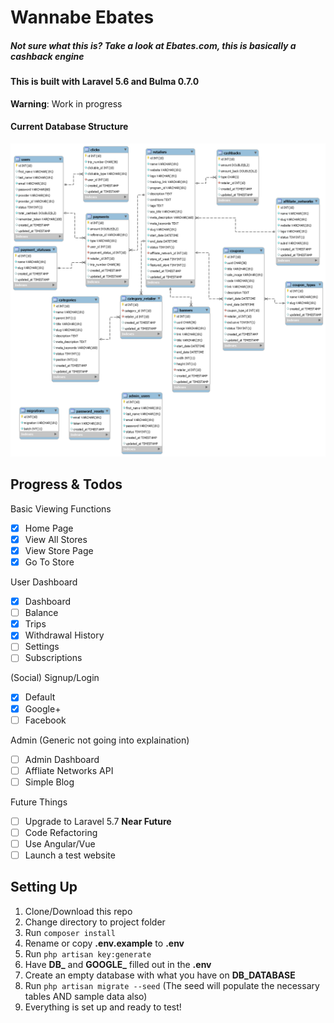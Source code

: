 # Wannabe Ebates
##### Not sure what this is? Take a look at Ebates.com, this is basically a cashback engine

#### This is built with Laravel 5.6 and Bulma 0.7.0

**Warning**: Work in progress

#### Current Database Structure
![Cashback Database](https://raw.githubusercontent.com/BryanYeh/wannabe-ebates/master/cashback.png)

## Progress & Todos

Basic Viewing Functions
- [x] Home Page
- [x] View All Stores
- [x] View Store Page
- [x] Go To Store

User Dashboard
- [x] Dashboard
- [ ] Balance
- [x] Trips
- [x] Withdrawal History
- [ ] Settings
- [ ] Subscriptions

(Social) Signup/Login
- [x] Default
- [x] Google+
- [ ] Facebook

Admin (Generic not going into explaination)
- [ ] Admin Dashboard
- [ ] Affliate Networks API
- [ ] Simple Blog

Future Things
- [ ] Upgrade to Laravel 5.7 **Near Future**
- [ ] Code Refactoring
- [ ] Use Angular/Vue
- [ ] Launch a test website

## Setting Up
1. Clone/Download this repo
2. Change directory to project folder
3. Run ```composer install```
4. Rename or copy **.env.example** to **.env**
5. Run ```php artisan key:generate```
6. Have **DB_** and **GOOGLE_** filled out in the **.env**
7. Create an empty database with what you have on **DB_DATABASE**
8. Run ```php artisan migrate --seed``` (The seed will populate the necessary tables AND sample data also)
9. Everything is set up and ready to test!